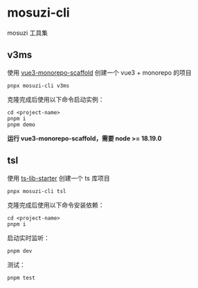 # mosuzi-cli

mosuzi 工具集

## v3ms

使用 [vue3-monorepo-scaffold](https://github.com/mosuzi/vue3-monorepo-scaffold) 创建一个 vue3 + monorepo 的项目

```shell
pnpx mosuzi-cli v3ms
```

克隆完成后使用以下命令启动实例：

```shell
cd <project-name>
pnpm i
pnpm demo
```

**运行 vue3-monorepo-scaffold，需要 node >= 18.19.0**

## tsl

使用 [ts-lib-starter](https://github.com/mosuzi/ts-lib-starter) 创建一个 ts 库项目

```shell
pnpx mosuzi-cli tsl
```

克隆完成后使用以下命令安装依赖：

```shell
cd <project-name>
pnpm i
```

启动实时监听：

```shell
pnpm dev

```

测试：

```shell
pnpm test
```
